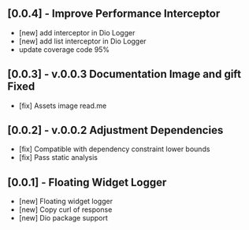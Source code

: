 ## [0.0.4] - Improve Performance Interceptor
* [new] add interceptor in Dio Logger
* [new] add list interceptor in Dio Logger
* update coverage code 95%

## [0.0.3] - v.0.0.3 Documentation Image and gift Fixed
* [fix] Assets image read.me 

## [0.0.2] - v.0.0.2 Adjustment Dependencies
* [fix] Compatible with dependency constraint lower bounds
* [fix] Pass static analysis

## [0.0.1] - Floating Widget Logger
* [new] Floating widget logger
* [new] Copy curl of response
* [new] Dio package support